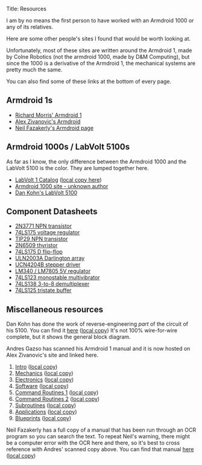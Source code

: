 Title: Resources

I am by no means the first person to have worked with an Armdroid 1000 or any of its relatives.

Here are some other people's sites I found that would be worth looking at.

Unfortunately, most of these sites are written around the Armdroid 1, made by Colne Robotics (not the armdroid 1000, made by D&M Computing), but since the 1000 is a derivative of the Armdroid 1, the mechanical systems are pretty much the same.

You can also find some of these links at the bottom of every page.

## Armdroid 1s

* [Richard Morris&apos; Armdroid 1](https://armdroid1.blogspot.com/)
* [Alex Zivanovic&apos;s Armdroid](http://www.senster.com/alex_zivanovic/armdroid/index.htm)
* [Neil Fazakerly&apos;s Armdroid page](http://www.riscy.uk/beebcontrol/arms/armdroid/index.html)

## Armdroid 1000s / LabVolt 5100s

As far as I know, the only difference between the Armdroid 1000 and the LabVolt 5100 is the color. They are lumped together here.

* [LabVolt 1 Catalog](http://www.theoldrobots.com/images27/LabVolt-2.pdf) ([local copy here]({attach}LabVolt-2.pdf))
* [Armdroid 1000 site - unknown author](https://armdroid1000.wordpress.com)
* [Dan Kohn&apos;s LabVolt 5100](http://www.dankohn.info/projects/armdroid.html)

## Component Datasheets

* [2N3771 NPN transistor]({attach}datasheets/2N3771-npn-transistor.pdf)
* [74LS175 voltage regulator]({attach}datasheets/LM723CN-voltage-regulator.pdf)
* [TIP29 NPN transistor]({attach}datasheets/TIP29-TIP30-transistor.pdf)
* [2N6509 thyristor]({attach}datasheets/2N650x-scr.pdf)
* [74LS175 D flip-flop]({attach}datasheets/74LS175-d-flip-flop.pdf)
* [ULN2003A Darlington array]({attach}datasheets/ULN2003A-darlington-array.pdf)
* [UCN4204B stepper driver]({attach}datasheets/TODO.pdf)
* [LM340 / LM7805 5V regulator]({attach}datasheets/LM340-5V-regulator.pdf)
* [74LS123 monostable multivibrator]({attach}datasheets/74LS123-monostable-multivibrator.pdf)
* [74LS138 3-to-8 demultiplexer]({attach}datasheets/74LS138-demultiplexer.pdf)
* [74LS125 tristate buffer]({attach}datasheets/74LS125-tristate-buffer.pdf)

## Miscellaneous resources

Dan Kohn has done the work of reverse-engineering *part* of the circuit of his 5100. You can find it [here](http://dankohn.info/projects/armdroid_1000/schematic.pdf) ([local copy]({attach}dankohn_schematic.pdf)) It's not 100% wire-for-wire complete, but it shows the general block diagram.

Andres Gazso has scanned his Armdroid 1 manual and it is now hosted on Alex Zivanovic's site and linked here.

1. [Intro](http://www.senster.com/alex_zivanovic/armdroid/01-Introduction.pdf) ([local copy]({attach}arm1man/man1.pdf))
2. [Mechanics](http://www.senster.com/alex_zivanovic/armdroid/02-Mechanics.pdf) ([local copy]({attach}arm1man/man2.pdf))
3. [Electronics](http://www.senster.com/alex_zivanovic/armdroid/03-Electronics.pdf) ([local copy]({attach}arm1man/man3.pdf))
4. [Software](http://www.senster.com/alex_zivanovic/armdroid/04-Software.pdf) ([local copy]({attach}arm1man/man4.pdf))
5. [Command Routines 1](http://www.senster.com/alex_zivanovic/armdroid/05-Command_Routines_1.pdf) ([local copy]({attach}arm1man/man5.pdf))
6. [Command Routines 2](http://www.senster.com/alex_zivanovic/armdroid/06-Command_Routines_2.pdf) ([local copy]({attach}arm1man/man6.pdf))
7. [Subroutines](http://www.senster.com/alex_zivanovic/armdroid/07-Subroutines.pdf) ([local copy]({attach}arm1man/man7.pdf))
8. [Applications](http://www.senster.com/alex_zivanovic/armdroid/08-Applications.pdf) ([local copy]({attach}arm1man/man8.pdf))
9. [Blueprints](http://www.senster.com/alex_zivanovic/armdroid/09-Blueprints.pdf) ([local copy]({attach}arm1man/man9.pdf))

Neil Fazakerly has a full copy of a manual that has been run through an OCR program so you can search the text. To repeat Neil's warning, there might be a computer error with the OCR here and there, so it's best to cross reference with Andres' scanned copy above. You can find that manual [here](http://www.riscy.uk/beebcontrol/arms/armdroid/manual/armdroid1-manual.pdf) ([local copy]({attach}arm1man/full_OCR_man.pdf))
